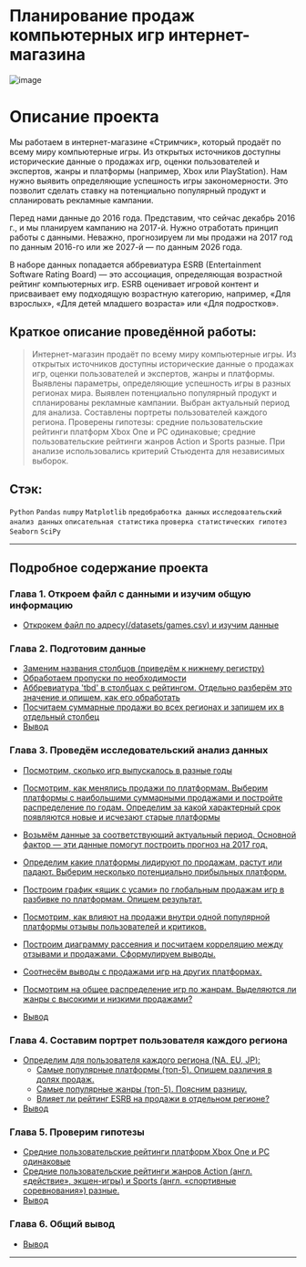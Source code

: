 # Планирование продаж компьютерных игр интернет-магазина
![image](https://user-images.githubusercontent.com/76148212/122688311-32ed4c00-d224-11eb-9a70-7647f627840a.png)

# Описание проекта

Мы работаем в интернет-магазине «Стримчик», который продаёт по всему миру компьютерные игры. Из открытых источников доступны исторические данные о продажах игр, оценки пользователей и экспертов, жанры и платформы (например, Xbox или PlayStation). Нам нужно выявить определяющие успешность игры закономерности. Это позволит сделать ставку на потенциально популярный продукт и спланировать рекламные кампании.<br>

Перед нами данные до 2016 года. Представим, что сейчас декабрь 2016 г., и мы планируем кампанию на 2017-й. Нужно отработать принцип работы с данными. Неважно, прогнозируем ли мы продажи на 2017 год по данным 2016-го или же 2027-й — по данным 2026 года. <br>

В наборе данных попадается аббревиатура ESRB (Entertainment Software Rating Board) — это ассоциация, определяющая возрастной рейтинг компьютерных игр. ESRB оценивает игровой контент и присваивает ему подходящую возрастную категорию, например, «Для взрослых», «Для детей младшего возраста» или «Для подростков».
## Краткое описание проведённой работы:
> Интернет-магазин продаёт по всему миру компьютерные игры. Из открытых источников доступны исторические данные о продажах игр, оценки пользователей и экспертов, жанры и платформы. 
Выявлены параметры, определяющие успешность игры в разных регионах мира. 
Выявлен потенциально популярный продукт и спланированы рекламные кампании.
Выбран актуальный период для анализа. Составлены портреты пользователей каждого региона. 
Проверены гипотезы: средние пользовательские рейтинги платформ Xbox One и PC одинаковые;
средние пользовательские рейтинги жанров Action и Sports разные. 
При анализе использовались критерий Стьюдента для независимых выборок.
## Стэк:
`Python`
`Pandas`
`numpy`
`Matplotlib`
`предобработка данных`
`исследовательский анализ данных`
`описательная статистика`
`проверка статистических гипотез`
`Seaborn`
`SciPy`
____
## Подробное содержание проекта
### Глава 1. Откроем файл с данными и изучим общую информацию
   * <a href='#step_1.1'> Открокем файл по адресу(/datasets/games.csv) и изучим данные</a>
   
### Глава 2. Подготовим данные
   * <a href='#step_2.1'>Заменим названия столбцов (приведём к нижнему регистру)</a>
   * <a href='#step_2.3'>Обработаем пропуски по необходимости</a>
   * <a href='#step_2.4'>Аббревиатура 'tbd' в столбцах с рейтингом. Отдельно разберём это значение и опишем, как его обработать</a>
   * <a href='#step_2.5'>Посчитаем суммарные продажи во всех регионах и запишем их в отдельный столбец</a>
   * <a href='#step_2.end'>Вывод</a>
   
### Глава 3. Проведём исследовательский анализ данных
   * <a href='#step_3.1'>Посмотрим, сколько игр выпускалось в разные годы</a>
   * <a href='#step_3.2'>Посмотрим, как менялись продажи по платформам. Выберим платформы с наибольшими суммарными продажами и постройте  распределение по годам. Определим за какой характерный срок появляются новые и исчезают старые платформы</a>
   * <a href='#step_3.3'>Возьмём данные за соответствующий актуальный период. Основной фактор — эти данные помогут построить прогноз на 2017 год.</a>
   
   * <a href='#step_3.4'>Определим какие платформы лидируют по продажам, растут или падают. Выберим несколько потенциально прибыльных платформ.</a>
   * <a href='#step_3.5'>Построим график «ящик с усами» по глобальным продажам игр в разбивке по платформам. Опишем результат.</a>
   * <a href='#step_3.6'>Посмотрим, как влияют на продажи внутри одной популярной платформы отзывы пользователей и критиков.</a>
   * <a href='#step_3.7'> Построим диаграмму рассеяния и посчитаем корреляцию между отзывами и продажами. Сформулируем выводы.</a>
   * <a href='#step_3.8'>Соотнесём выводы с продажами игр на других платформах.</a>
   * <a href='#step_3.9'>Посмотрим на общее распределение игр по жанрам. Выделяются ли жанры с высокими и низкими продажами?</a>
   * <a href='#step_3.end'>Вывод</a>
   
### Глава 4. Составим портрет пользователя каждого региона
   * <a href='#step_4.1'>Определим для пользователя каждого региона (NA, EU, JP):</a>
       * <a href='#step_4.2'>Самые популярные платформы (топ-5). Опишем различия в долях продаж.</a>
       * <a href='#step_4.3'>Самые популярные жанры (топ-5). Поясним разницу.</a>
       * <a href='#step_4.4'>Влияет ли рейтинг ESRB на продажи в отдельном регионе?</a>
   * <a href='#step_4.end'>Вывод</a>
   
### Глава 5. Проверим гипотезы
   * <a href='#step_5.1'>Средние пользовательские рейтинги платформ Xbox One и PC одинаковые</a>
   * <a href='#step_5.2'>Средние пользовательские рейтинги жанров Action (англ. «действие», экшен-игры) и Sports (англ. «спортивные соревнования») разные.</a>
   * <a href='#step_5.end'>Вывод</a>
   
### Глава 6. Общий вывод
   * <a href='#step_6.end'>Вывод</a>
   ___
   
